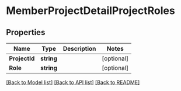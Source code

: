 # MemberProjectDetailProjectRoles

## Properties

Name | Type | Description | Notes
------------ | ------------- | ------------- | -------------
**ProjectId** | **string** |  | [optional] 
**Role** | **string** |  | [optional] 

[[Back to Model list]](../README.md#documentation-for-models) [[Back to API list]](../README.md#documentation-for-api-endpoints) [[Back to README]](../README.md)


